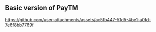 
## Basic version of PayTM



https://github.com/user-attachments/assets/ac5fb447-51d5-4be1-a0fd-7e6f8bb7769f


